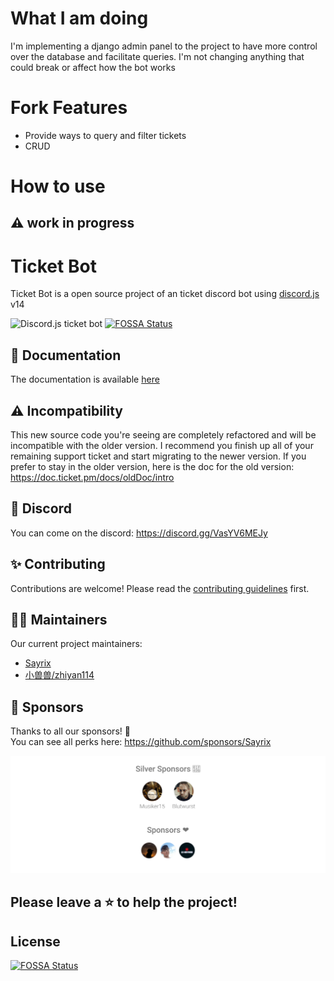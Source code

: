 # What I am doing

I'm implementing a django admin panel to the project to have more control over the database and facilitate queries.
I'm not changing anything that could break or affect how the bot works

# Fork Features
* Provide ways to query and filter tickets
* CRUD

# How to use
## ⚠️ work in progress

# Ticket Bot

Ticket Bot is a open source project of an ticket discord bot using [discord.js](https://discord.js.org) v14

![Discord.js ticket bot](https://i.imgur.com/564YXvR.png)
[![FOSSA Status](https://app.fossa.com/api/projects/git%2Bgithub.com%2FSayrix%2FTicket-Bot.svg?type=shield)](https://app.fossa.com/projects/git%2Bgithub.com%2FSayrix%2FTicket-Bot?ref=badge_shield)

## 📄 Documentation

The documentation is available [here](https://doc.ticket.pm/)

## ⚠️ Incompatibility
This new source code you're seeing are completely refactored and will be incompatible with the older version.
I recommend you finish up all of your remaining support ticket and start migrating to the newer version.
If you prefer to stay in the older version, here is the doc for the old version: https://doc.ticket.pm/docs/oldDoc/intro

## 💬 Discord

You can come on the discord: https://discord.gg/VasYV6MEJy

## ✨ Contributing

Contributions are welcome! Please read the [contributing guidelines](https://github.com/Sayrix/Ticket-Bot/blob/main/CONTRIBUTING.md) first.

## 👨‍💻 Maintainers
Our current project maintainers:
* [Sayrix](https://github.com/Sayrix)
* [小兽兽/zhiyan114](https://github.com/zhiyan114)

## 💎 Sponsors
Thanks to all our sponsors! 🙏  
You can see all perks here: https://github.com/sponsors/Sayrix
<p align="center">
  <a href="https://cdn.jsdelivr.net/gh/sayrix/sponsors/sponsors.svg">
    <img src='https://raw.githubusercontent.com/Sayrix/sponsors/main/sponsors.svg'/>
  </a>
</p>

## Please leave a ⭐ to help the project!


## License
[![FOSSA Status](https://app.fossa.com/api/projects/git%2Bgithub.com%2FSayrix%2FTicket-Bot.svg?type=large)](https://app.fossa.com/projects/git%2Bgithub.com%2FSayrix%2FTicket-Bot?ref=badge_large)
